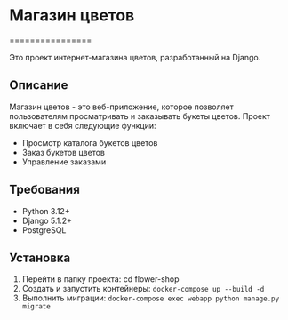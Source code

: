 

# Магазин цветов
================

Это проект интернет-магазина цветов, разработанный на Django.

## Описание

Магазин цветов - это веб-приложение, которое позволяет пользователям просматривать и заказывать букеты цветов. Проект включает в себя следующие функции:

*   Просмотр каталога букетов цветов
*   Заказ букетов цветов
*   Управление заказами

## Требования

*   Python 3.12+
*   Django 5.1.2+
*   PostgreSQL

## Установка

1.  Перейти в папку проекта: cd flower-shop
2.  Создать и запустить контейнеры: ```docker-compose up --build -d```
3.  Выполнить миграции: ```docker-compose exec webapp python manage.py migrate```
